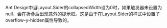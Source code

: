 Ant Design中当Layout.Sider的collapsedWidth设为0时，如果触发器未设置为null，会在折叠后出现意外的提示框。这是由于在Layout.Sider的样式中设置了overflow-y-hidden属性导致的。
